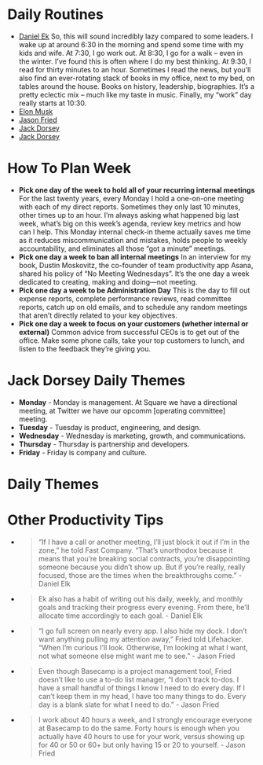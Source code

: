 # Daily Routines
- [Daniel Ek](https://www.balancethegrind.com.au/daily-routines/daniel-ek-daily-routine/) So, this will sound incredibly lazy compared to some leaders. I wake up at around 6:30 in the morning and spend some time with my kids and wife. At 7:30, I go work out. At 8:30, I go for a walk – even in the winter. I’ve found this is often where I do my best thinking. At 9:30, I read for thirty minutes to an hour. Sometimes I read the news, but you’ll also find an ever-rotating stack of books in my office, next to my bed, on tables around the house. Books on history, leadership, biographies. It’s a pretty eclectic mix – much like my taste in music. Finally, my “work” day really starts at 10:30.
- [Elon Musk](https://www.balancethegrind.com.au/daily-routines/elon-musk-daily-routine/)
- [Jason Fried](https://www.balancethegrind.com.au/daily-routines/jason-fried-daily-routine/)
- [Jack Dorsey](https://www.forbes.com/sites/kevinkruse/2015/10/12/jack-dorsey-productivity-secret/?sh=5b1824c7136a)
- [Jack Dorsey](https://medium.com/daily-routines-of-successful-people/jack-dorsey-daily-routine-45f70c3f1173)


# How To Plan Week

- **Pick one day of the week to hold all of your recurring internal meetings**  For the last twenty years, every Monday I hold a one-on-one meeting with each of my direct reports. Sometimes they only last 10 minutes, other times up to an hour. I’m always asking what happened big last week, what’s big on this week’s agenda, review key metrics and how can I help. This Monday internal check-in theme actually saves me time as it reduces miscommunication and mistakes, holds people to weekly accountability, and eliminates all those “got a minute” meetings.
- **Pick one day a week to ban all internal meetings** In an interview for my book, Dustin Moskovitz, the co-founder of team productivity app Asana, shared his policy of “No Meeting Wednesdays”. It’s the one day a week dedicated to creating, making and doing—not meeting.
- **Pick one day a week to be Administration Day** This is the day to fill out expense reports, complete performance reviews, read committee reports, catch up on old emails, and to schedule any random meetings that aren’t directly related to your key objectives.
- **Pick one day a week to focus on your customers (whether internal or external)** Common advice from successful CEOs is to get out of the office. Make some phone calls, take your top customers to lunch, and listen to the feedback they’re giving you.

# Jack Dorsey Daily Themes
- **Monday** - Monday is management. At Square we have a directional meeting, at Twitter we have our opcomm [operating committee] meeting.
- **Tuesday** - Tuesday is product, engineering, and design.
- **Wednesday** -  Wednesday is marketing, growth, and communications.
- **Thursday** - Thursday is partnership and developers.
- **Friday** - Friday is company and culture.

# Daily Themes


# Other Productivity Tips
- > “If I have a call or another meeting, I’ll just block it out if I’m in the zone,” he told Fast Company. “That’s unorthodox because it means that you’re breaking social contracts, you’re disappointing someone because you didn’t show up. But if you’re really, really focused, those are the times when the breakthroughs come.” - Daniel Elk
- > Ek also has a habit of writing out his daily, weekly, and monthly goals and tracking their progress every evening. From there, he’ll allocate time accordingly to each goal. - Daniel Elk
- > “I go full screen on nearly every app. I also hide my dock. I don’t want anything pulling my attention away,” Fried told Lifehacker. “When I’m curious I’ll look. Otherwise, I’m looking at what I want, not what someone else might want me to see.” - Jason Fried
- > Even though Basecamp is a project management tool, Fried doesn’t like to use a to-do list manager, “I don’t track to-dos. I have a small handful of things I know I need to do every day. If I can’t keep them in my head, I have too many things to do. Every day is a blank slate for what I need to do.” - Jason Fried
- > I work about 40 hours a week, and I strongly encourage everyone at Basecamp to do the same. Forty hours is enough when you actually have 40 hours to use for your work, versus showing up for 40 or 50 or 60+ but only having 15 or 20 to yourself. - Jason Fried
